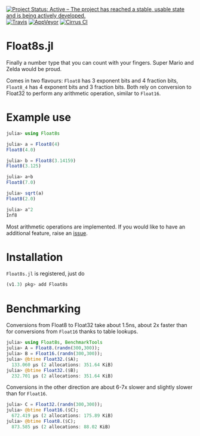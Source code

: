 [![Project Status: Active – The project has reached a stable, usable state and is being actively developed.](https://img.shields.io/badge/repo_status-active-brightgreen?style=flat-square)](https://www.repostatus.org/#active)
[![Travis](https://img.shields.io/travis/com/milankl/Float8s.jl?label=Linux%20%26%20osx&logo=travis&style=flat-square)](https://travis-ci.com/milankl/Float8s.jl)
[![AppVeyor](https://img.shields.io/appveyor/ci/milankl/Float8s-jl?label=Windows&logo=appveyor&logoColor=white&style=flat-square)](https://ci.appveyor.com/project/milankl/Float8s-jl)
[![Cirrus CI](https://img.shields.io/cirrus/github/milankl/Float8s.jl?label=FreeBSD&logo=cirrus-ci&logoColor=white&style=flat-square)](https://cirrus-ci.com/github/milankl/Float8s.jl)

# Float8s.jl
Finally a number type that you can count with your fingers. Super Mario and Zelda would be proud.

Comes in two flavours: `Float8` has 3 exponent bits and 4 fraction bits, `Float8_4` has 4 exponent bits and 3 fraction bits.
Both rely on conversion to Float32 to perform any arithmetic operation, similar to `Float16`.

# Example use

```julia
julia> using Float8s

julia> a = Float8(4)
Float8(4.0)

julia> b = Float8(3.14159)
Float8(3.125)

julia> a+b
Float8(7.0)

julia> sqrt(a)
Float8(2.0)

julia> a^2
Inf8
```
Most arithmetic operations are implemented. If you would like to have an additional feature, raise an [issue](https://github.com/milankl/Float8s.jl/issues).

# Installation

`Float8s.jl` is registered, just do
```julia
(v1.3) pkg> add Float8s
```

# Benchmarking
Conversions from Float8 to Float32 take about 1.5ns, about 2x faster than for conversions from `Float16` thanks to table lookups.
```julia
julia> using Float8s, BenchmarkTools
julia> A = Float8.(randn(300,300));
julia> B = Float16.(randn(300,300));
julia> @btime Float32.($A);
  133.060 μs (2 allocations: 351.64 KiB)
julia> @btime Float32.($B);
  232.701 μs (2 allocations: 351.64 KiB)
```
 Conversions in the other direction are about 6-7x slower and slightly slower than for `Float16`. 
```julia
julia> C = Float32.(randn(300,300));
julia> @btime Float16.($C);
  672.419 μs (2 allocations: 175.89 KiB)
julia> @btime Float8.($C);
  873.585 μs (2 allocations: 88.02 KiB) 
 ```
 
